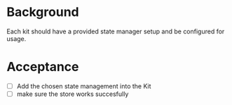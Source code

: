 # Background

Each kit should have a provided state manager setup and be configured for usage.

# Acceptance

- [ ] Add the chosen state management into the Kit
- [ ] make sure the store works succesfully
